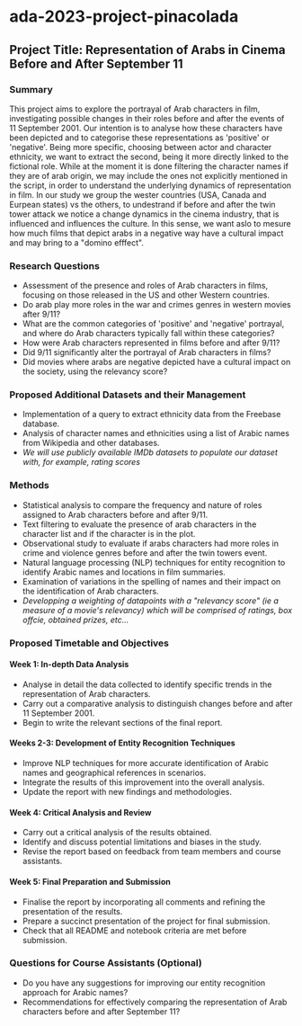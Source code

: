 # ada-2023-project-pinacolada 
## Project Title: Representation of Arabs in Cinema Before and After September 11

### Summary
This project aims to explore the portrayal of Arab characters in film, investigating possible changes in their roles before and after the events of 11 September 2001. Our intention is to analyse how these characters have been depicted and to categorise these representations as 'positive' or 'negative'. 
Being more specific, choosing between actor and character ethnicity, we want to extract the second, being it more directly linked to the fictional role. While at the moment it is done filtering the character names if they are of arab origin, we may include the ones not explicitly mentioned in the script, in order to understand the underlying dynamics of representation in film. 
In our study we group the wester countries (USA, Canada and Eurpean states) vs the others, to undestrand if before and after the twin tower attack we notice a change dynamics in the cinema industry, that is influenced and influences the culture. In this sense, we want aslo to mesure how much films that depict arabs in a negative way have a cultural impact and may bring to a "domino efffect".

### Research Questions
- Assessment of the presence and roles of Arab characters in films, focusing on those released in the US and other Western countries.
- Do arab play more roles in the war and crimes genres in western movies after 9/11?
- What are the common categories of 'positive' and 'negative' portrayal, and where do Arab characters typically fall within these categories?
- How were Arab characters represented in films before and after 9/11?
- Did 9/11 significantly alter the portrayal of Arab characters in films?
- Did movies where arabs are negative depicted have a cultural impact on the society, using the relevancy score? 

### Proposed Additional Datasets and their Management
- Implementation of a query to extract ethnicity data from the Freebase database.
- Analysis of character names and ethnicities using a list of Arabic names from Wikipedia and other databases.
- *We will use publicly available IMDb datasets to populate our dataset with, for example, rating scores*

### Methods
- Statistical analysis to compare the frequency and nature of roles assigned to Arab characters before and after 9/11.
- Text filtering to evaluate the presence of arab characters in the character list and if the character is in the plot.
- Observational study to evaluate if arabs characters had more roles in crime and violence genres before and after the twin towers event. 
- Natural language processing (NLP) techniques for entity recognition to identify Arabic names and locations in film summaries.
- Examination of variations in the spelling of names and their impact on the identification of Arab characters.
- *Developping a weighting of datapoints with a "relevancy score" (ie a measure of a movie's relevancy) which will be comprised of ratings, box offcie, obtained prizes, etc...*

### Proposed Timetable and Objectives
#### Week 1: In-depth Data Analysis
- Analyse in detail the data collected to identify specific trends in the representation of Arab characters.
- Carry out a comparative analysis to distinguish changes before and after 11 September 2001.
- Begin to write the relevant sections of the final report.

#### Weeks 2-3: Development of Entity Recognition Techniques
- Improve NLP techniques for more accurate identification of Arabic names and geographical references in scenarios.
- Integrate the results of this improvement into the overall analysis.
- Update the report with new findings and methodologies.

#### Week 4: Critical Analysis and Review
- Carry out a critical analysis of the results obtained.
- Identify and discuss potential limitations and biases in the study.
- Revise the report based on feedback from team members and course assistants.

#### Week 5: Final Preparation and Submission
- Finalise the report by incorporating all comments and refining the presentation of the results.
- Prepare a succinct presentation of the project for final submission.
- Check that all README and notebook criteria are met before submission.

### Questions for Course Assistants (Optional)
- Do you have any suggestions for improving our entity recognition approach for Arabic names?
- Recommendations for effectively comparing the representation of Arab characters before and after September 11?
